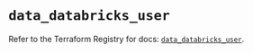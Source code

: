 # `data_databricks_user`

Refer to the Terraform Registry for docs: [`data_databricks_user`](https://registry.terraform.io/providers/databricks/databricks/1.86.0/docs/data-sources/user).
